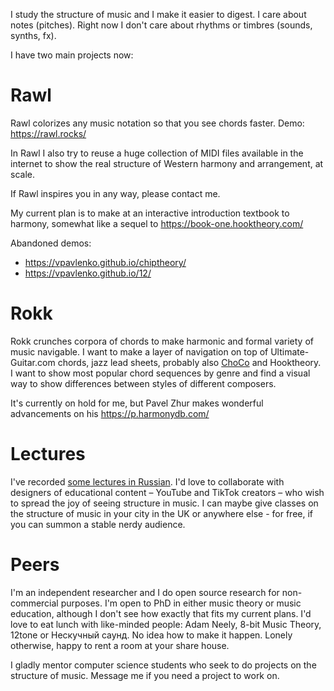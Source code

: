 I study the structure of music and I make it easier to digest. I care about notes (pitches). Right now I don't care about rhythms or timbres (sounds, synths, fx).

I have two main projects now:

# Rawl

Rawl colorizes any music notation so that you see chords faster. Demo: https://rawl.rocks/

In Rawl I also try to reuse a huge collection of MIDI files available in the internet to show the real structure of Western harmony and arrangement, at scale.

If Rawl inspires you in any way, please contact me.

My current plan is to make at an interactive introduction textbook to harmony, somewhat like a sequel to https://book-one.hooktheory.com/

Abandoned demos:
- https://vpavlenko.github.io/chiptheory/
- https://vpavlenko.github.io/12/

# Rokk

Rokk crunches corpora of chords to make harmonic and formal variety of music navigable. I want to make a layer of navigation on top of Ultimate-Guitar.com chords, jazz lead sheets, probably also [ChoCo](https://github.com/smashub/choco) and Hooktheory. I want to show most popular chord sequences by genre and find a visual way to show differences between styles of different composers.

It's currently on hold for me, but Pavel Zhur makes wonderful advancements on his https://p.harmonydb.com/

# Lectures

I've recorded [some lectures in Russian](https://t.me/keetezh/1055). I'd love to collaborate with designers of educational content – YouTube and TikTok creators – who wish to spread the joy of seeing structure in music. I can maybe give classes on the structure of music in your city in the UK or anywhere else - for free, if you can summon a stable nerdy audience.

# Peers

I'm an independent researcher and I do open source research for non-commercial purposes. I'm open to PhD in either music theory or music education, although I don't see how exactly that fits my current plans. I'd love to eat lunch with like-minded people: Adam Neely, 8-bit Music Theory, 12tone or Нескучный саунд. No idea how to make it happen. Lonely otherwise, happy to rent a room at your share house.

I gladly mentor computer science students who seek to do projects on the structure of music. Message me if you need a project to work on.
